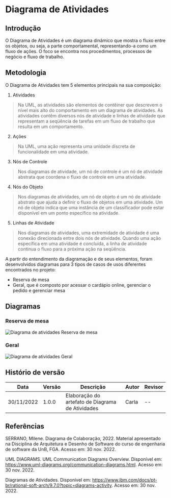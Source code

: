 # Diagrama de Atividades

## Introdução
O Diagrama de Atividades é um diagrama dinâmico que mostra o fluxo entre os objetos, ou seja, a parte comportamental, representando-a como um fluxo de ações. O foco se encontra nos procedimentos, processos de negócio e fluxo de trabalho.

## Metodologia

O Diagrama de Atividades tem 5 elementos principais na sua composição:
1. Atividades
>Na UML, as atividades são elementos de contêiner que descrevem o nível mais alto do comportamento em um diagrama de atividades. As atividades contêm diversos nós de atividade e linhas de atividade que representam a seqüência de tarefas em um fluxo de trabalho que resulta em um comportamento.
2. Ações
>Na UML, uma ação representa uma unidade discreta de funcionalidade em uma atividade.
3. Nós de Controle
>Nos diagramas de atividade, um nó de controle é um nó de atividade abstrata que coordena o fluxo de controle em uma atividade.
4. Nós do Objeto
>Nos diagramas de atividades, um nó de objeto é um nó de atividade abstrato que ajuda a definir o fluxo de objetos em uma atividade. Um nó de objeto indica que uma instância de um classificador pode estar disponível em um ponto específico na atividade.
5. Linhas de Atividade
>Nos diagramas de atividades, uma extremidade de atividade é uma conexão direcionada entre dois nós de atividade. Quando uma ação específica em uma atividade é concluída, a linha de atividade continua o fluxo para a próxima ação na seqüência.

A partir do entendimento da diagramação e de seus elementos, foram desenvolvidos diagramas para 3 tipos de casos de usos diferentes encontrados no projeto:
* Reserva de mesa
* Geral, que é composto por acessar o cardápio online, gerenciar o pedido e gerenciar mesa

## Diagramas

### Reserva de mesa

![Diagrama de atividades Reserva de mesa](./assets/reserva_de_mesa.png)

### Geral
![Diagrama de atividades Geral](./assets/geral.png)

## Histório de versão

Data | Versão |Descrição |Autor | Revisor
-----|--------|----------|------|--------
30/11/2022| 1.0.0| Elaboração do artefato de Diagrama de Atividades | Carla | --

## Referências
SERRANO, Milene. Diagrama de Colaboração, 2022. Material apresentado na Disciplina de Arquitetura e Desenho de Software do curso de engenharia de software da UnB, FGA. Acesso em: 30 nov. 2022.

UML DIAGRAMS. UML Communication Diagrams Overview. Disponível em: https://www.uml-diagrams.org/communication-diagrams.html. Acesso em: 30 nov. 2022.

Diagramas de Atividades. Disponível em: https://www.ibm.com/docs/pt-br/rational-soft-arch/9.7.0?topic=diagrams-activity. Acesso em: 30 nov. 2022.


